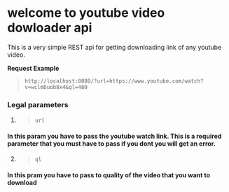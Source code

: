 # welcome to youtube video dowloader api
This is a very simple REST api for getting downloading link of any youtube video.



**Request Example**
 >`http://localhost:8080/?url=https://www.youtube.com/watch?v=wclmDuob8x4&ql=480`



 ### Legal parameters
1. > `url` 
 #### In this param you have to pass the youtube watch link. This is a required parameter that you must have to pass if you dont you will get an error. 

 2. > `ql`
 #### In this pram you have to pass to quality of the video that you want to download